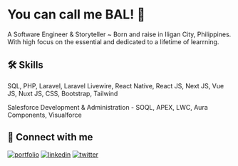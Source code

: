 # You can call me BAL! 👋

A Software Engineer & Storyteller ~ Born and raise in Iligan City, Philippines. With high focus on the essential and dedicated to a lifetime of learrning.

## 🛠 Skills

SQL, PHP, Laravel, Laravel Livewire, React Native, React JS, Next JS, Vue JS, Nuxt JS, CSS, Bootstrap, Tailwind

Salesforce Development & Administration - SOQL, APEX, LWC, Aura Components, Visualforce

## 🔗 Connect with me

[![portfolio](https://img.shields.io/badge/my_portfolio-000?style=for-the-badge&logo=ko-fi&logoColor=white)](https://reancirl.github.io/)
[![linkedin](https://img.shields.io/badge/linkedin-0A66C2?style=for-the-badge&logo=linkedin&logoColor=white)](https://www.linkedin.com/in/reancirl-balaba/)
[![twitter](https://img.shields.io/badge/twitter-1DA1F2?style=for-the-badge&logo=twitter&logoColor=white)](https://twitter.com/0reancirl)

